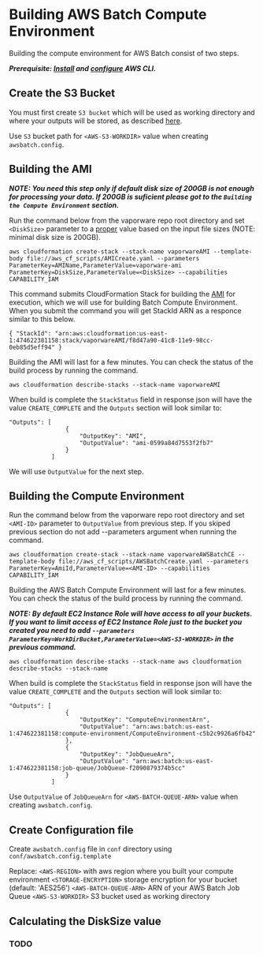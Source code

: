 # Building AWS Batch Compute Environment

Building the compute environment for AWS Batch consist of two steps.

***Prerequisite: [Install](https://docs.aws.amazon.com/cli/latest/userguide/cli-chap-install.html) and [configure](https://docs.aws.amazon.com/cli/latest/userguide/cli-chap-configure.html) AWS CLI.***

## Create the S3 Bucket

You must first create `S3 bucket` which will be used as working directory and where your outputs will be stored, as described [here](https://docs.aws.amazon.com/AmazonS3/latest/user-guide/create-bucket.html).

Use `S3` bucket path for `<AWS-S3-WORKDIR>` value when creating `awsbatch.config`.

## Building the AMI

***NOTE: You need this step only if default disk size of 200GB is not enough for processing your data. If 200GB is suficient please got to the `Building the Compute Environment` section.***

Run the command below from the vaporware repo root directory and set `<DiskSize>` parameter to a [proper](#Calculating-the-DiskSize-value) value based on the input file sizes (NOTE: minimal disk size is 200GB).

`aws cloudformation create-stack --stack-name vaporwareAMI --template-body file://aws_cf_scripts/AMICreate.yaml --parameters ParameterKey=AMIName,ParameterValue=vaporware-ami ParameterKey=DiskSize,ParameterValue=<DiskSize> --capabilities CAPABILITY_IAM`

This command submits CloudFormation Stack for building the [AMI](https://docs.aws.amazon.com/AWSEC2/latest/UserGuide/AMIs.html) for execution, which we will use for building Batch Compute Environment. When you submit the command you will get StackId ARN as a responce similar to this below.

`{
    "StackId": "arn:aws:cloudformation:us-east-1:474622381158:stack/vaporwareAMI/f8d47a90-41c8-11e9-98cc-0eb85d5eff94"
}`

Building the AMI will last for a few minutes. You can check the status of the build process by running the command.

`aws cloudformation describe-stacks --stack-name vaporwareAMI`

When build is complete the `StackStatus` field in response json will have the value `CREATE_COMPLETE` and the `Outputs` section will look similar to:

```
"Outputs": [
                {
                    "OutputKey": "AMI",
                    "OutputValue": "ami-0599a84d7553f2fb7"
                }
            ]
```
We will use `OutputValue` for the next step.

## Building the Compute Environment

Run the command below from the vaporware repo root directory and set `<AMI-ID>` parameter to `OutputValue` from previous step. If you skiped previous section do not add --parameters argument when running the command.

`aws cloudformation create-stack --stack-name vaporwareAWSBatchCE --template-body file://aws_cf_scripts/AWSBatchCreate.yaml --parameters ParameterKey=AmiId,ParameterValue=<AMI-ID> --capabilities CAPABILITY_IAM`

Building the AWS Batch Compute Environment will last for a few minutes. You can check the status of the build process by running the command.

***NOTE: By default EC2 Instance Role will have access to all your buckets. If you want to limit access of EC2 Instance Role just to the bucket you created you need to add `--parameters ParameterKey=WorkDirBucket,ParameterValue=<AWS-S3-WORKDIR>` in the previous command.***

`aws cloudformation describe-stacks --stack-name aws cloudformation describe-stacks --stack-name `

When build is complete the `StackStatus` field in response json will have the value `CREATE_COMPLETE` and the `Outputs` section will look similar to:

```
"Outputs": [
                {
                    "OutputKey": "ComputeEnvironmentArn",
                    "OutputValue": "arn:aws:batch:us-east-1:474622381158:compute-environment/ComputeEnvironment-c5b2c9926a6fb42"
                },
                {
                    "OutputKey": "JobQueueArn",
                    "OutputValue": "arn:aws:batch:us-east-1:474622381158:job-queue/JobQueue-f2090879374b5cc"
                }
            ]
```

Use `OutputValue` of `JobQueueArn` for `<AWS-BATCH-QUEUE-ARN>` value when creating `awsbatch.config`.

## Create Configuration file

Create `awsbatch.config` file in `conf` directory using `conf/awsbatch.config.template`

Replace:
`<AWS-REGION>` with aws region where you built your compute environment
`<STORAGE-ENCRYPTION>` storage encryption for your bucket (default: 'AES256')
`<AWS-BATCH-QUEUE-ARN>` ARN of your AWS Batch Job Queue
`<AWS-S3-WORKDIR>` S3 bucket used as working directory

## Calculating the DiskSize value

### TODO